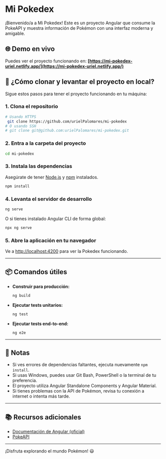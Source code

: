 # Mi Pokedex

¡Bienvenido/a a Mi Pokedex! Este es un proyecto Angular que consume la PokeAPI y muestra información de Pokémon con una interfaz moderna y amigable.

## 🌐 Demo en vivo
Puedes ver el proyecto funcionando en: **[https://mi-pokedex-uriel.netlify.app/](https://mi-pokedex-uriel.netlify.app/)**

## 🚀 ¿Cómo clonar y levantar el proyecto en local?

Sigue estos pasos para tener el proyecto funcionando en tu máquina:

### 1. Clona el repositorio

```bash
# Usando HTTPS
 git clone https://github.com/urielPalomares/mi-pokedex
# O usando SSH
# git clone git@github.com:urielPalomares/mi-pokedex.git
```

### 2. Entra a la carpeta del proyecto

```bash
cd mi-pokedex
```

### 3. Instala las dependencias

Asegúrate de tener [Node.js](https://nodejs.org/) y [npm](https://www.npmjs.com/) instalados.

```bash
npm install
```

### 4. Levanta el servidor de desarrollo

```bash
ng serve
```

O si tienes instalado Angular CLI de forma global:

```bash
npx ng serve
```

### 5. Abre la aplicación en tu navegador

Ve a [http://localhost:4200](http://localhost:4200) para ver la Pokedex funcionando.

---

## 📦 Comandos útiles

- **Construir para producción:**
  ```bash
  ng build
  ```
- **Ejecutar tests unitarios:**
  ```bash
  ng test
  ```
- **Ejecutar tests end-to-end:**
  ```bash
  ng e2e
  ```

---

## 📝 Notas
- Si ves errores de dependencias faltantes, ejecuta nuevamente `npm install`.
- Si usas Windows, puedes usar Git Bash, PowerShell o la terminal de tu preferencia.
- El proyecto utiliza Angular Standalone Components y Angular Material.
- Si tienes problemas con la API de Pokémon, revisa tu conexión a internet o intenta más tarde.

---

## 📚 Recursos adicionales
- [Documentación de Angular (oficial)](https://angular.dev/)
- [PokeAPI](https://pokeapi.co/)

---

¡Disfruta explorando el mundo Pokémon! 😃
